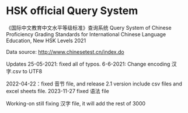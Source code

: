 # HSK official Query System
《国际中文教育中文水平等级标准》查询系统 Query System of Chinese Proficiency Grading Standards for International Chinese Language Education, New HSK Levels 2021

Data source:
http://www.chinesetest.cn/index.do

Updates
25-05-2021: fixed all of typos.
6-6-2021: Change encoding 汉字.csv to UTF8

2022-04-22：fixed 音节 file, and release 2.1 version include csv files and excel sheets file.
2023-11-27 fixed 语法 file

Working-on
still fixing 汉字 file, it will add the rest of 3000
